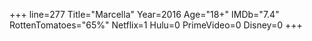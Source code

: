 +++
line=277
Title="Marcella"
Year=2016
Age="18+"
IMDb="7.4"
RottenTomatoes="65%"
Netflix=1
Hulu=0
PrimeVideo=0
Disney=0
+++

